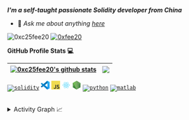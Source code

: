 <em><b>I'm a self-taught passionate Solidity developer from China</b></em>

- 💬 <em>Ask me about anything [here](https://github.com/0xc25fee20/0xc25fee20/issues)</em>

<p align="left"> <img src="https://komarev.com/ghpvc/?username=0xc25fee20&label=Profile%20views&color=0080ff&&style=flat" alt="0xc25fee20" />
<a href="https://twitter.com/0xfee20" target="_Blank"><img src="https://img.shields.io/twitter/follow/0xfee20?label=Follow&style=social" alt="0xfee20" /></a></p>

**GitHub Profile Stats 💻**

| <a href="https://github.com/0xc25fee20"><img align="center" src="https://github-readme-stats.vercel.app/api?username=0xc25fee20&show_icons=true&include_all_commits=true&theme=buefy&hide_border=true" alt="0xc25fee20's github stats" /></a> | <a href="https://github.com/0xc25fee20"><img align="center" src="https://github-readme-stats.vercel.app/api/top-langs/?username=0xc25fee20&layout=compact&theme=buefy&hide_border=true" /></a> |
| ------------- | ------------- |

<code><a href="https://soliditylang.org/" target="_blank" title="solidity"><img height="20" alt="solidity" 
src="https://docs.soliditylang.org/en/v0.8.15/_static/logo.svg"></a></code>
<code><a href="https://code.visualstudio.com/" title="vscode"><img height="20" alt="VSCode" 
src="https://raw.githubusercontent.com/github/explore/80688e429a7d4ef2fca1e82350fe8e3517d3494d/topics/visual-studio-code/visual-studio-code.png"></a></code>
<code><a href="https://www.javascript.com/" title="javascript"><img height="20" alt="javascript" src="https://raw.githubusercontent.com/github/explore/80688e429a7d4ef2fca1e82350fe8e3517d3494d/topics/javascript/javascript.png"></a></code>
<code><a href="https://reactjs.org/" title="react"><img height="20" alt="react" 
src="https://raw.githubusercontent.com/github/explore/80688e429a7d4ef2fca1e82350fe8e3517d3494d/topics/react/react.png"></a></code>
<code><a href="https://nodejs.org/" title="nodejs"><img height="20" alt="nodejs" 
src="https://raw.githubusercontent.com/github/explore/80688e429a7d4ef2fca1e82350fe8e3517d3494d/topics/nodejs/nodejs.png"></a></code>
<code><a href="https://www.python.org/" title="python"><img height="20" alt="python" 
src="https://upload.wikimedia.org/wikipedia/commons/c/c3/Python-logo-notext.svg"></a></code>
<code><a href="https://www.mathworks.com/" title="matlab"><img height="20" alt="matlab" 
src="https://upload.wikimedia.org/wikipedia/commons/2/21/Matlab_Logo.png"></a></code>

<br />

<details>
<summary>Activity Graph 📈</summary>
<a href="https://github.com/0xc25fee20"><img alt="0xc25fee20's Activity Graph" src="https://activity-graph.herokuapp.com/graph/?username=0xc25fee20&bg_color=fff&color=000&line=cc66ff&point=000&hide_border=true" /></a>
</details>
